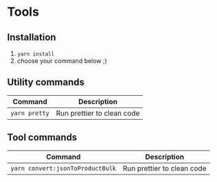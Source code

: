 # Tools

## Installation

1. `yarn install`
2. choose your command below ;)

## Utility commands

| Command       | Description                |
| ------------- | -------------------------- |
| `yarn pretty` | Run prettier to clean code |

## Tool commands

| Command                          | Description                |
| -------------------------------- | -------------------------- |
| `yarn convert:jsonToProductBulk` | Run prettier to clean code |
